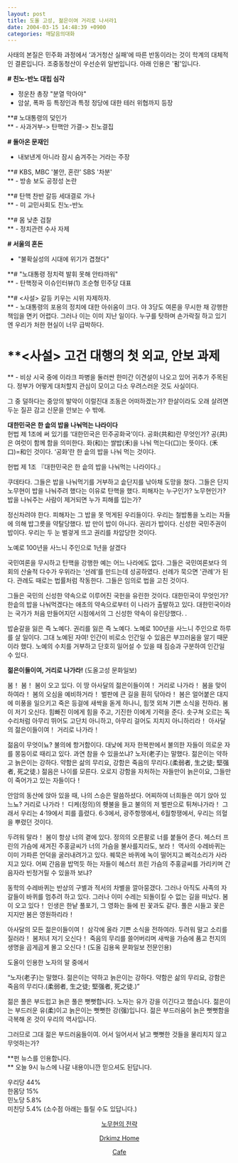 ```yaml
---
layout: post
title: 도올 고성, 젊은이여 거리로 나서라1
date: 2004-03-15 14:48:39 +0900
categories: 깨달음의대화
---
```

사태의 본질은 민주화 과정에서 ‘과거청산 실패’에 따른 반동이라는 것이 학계의 대체적인 결론입니다. 조중동청산이 우선순위 일번입니다. 아래 인용은 '펌'입니다. 

**\# 친노-반노 대립 심각**   
- 정운찬 총장 "분열 막아야"   
- 암살, 폭파 등 특정인과 특정 정당에 대한 테러 위협까지 등장 

**\# 노대통령의 덫인가   
** - 사과거부-> 탄핵안 가결-> 친노결집 

**\# 돌아온 문재인**   
- 내보낸게 아니라 잠시 숨겨주는 거라는 주장 

**\# KBS, MBC '불안, 혼란' SBS '차분'   
** - 방송 보도 공정성 논란 

**\# 탄핵 찬반 갈등 세대결로 가나   
** - 미 교민사회도 친노-반노 

**\# 몸 낮춘 검찰   
** - 정치관련 수사 자제 

**\# 서울의 혼돈**   
- "불확실성의 시대에 위기가 겹쳤다" 

**\# "노대통령 정치력 발휘 못해 안타까워"   
** - 탄핵정국 이슈인터뷰(1) 조순형 민주당 대표 

**\# <사설> 갈등 키우는 시위 자제하자.   
** - 노대통령의 포용의 정치에 대한 아쉬움이 크다. 야 3당도 여론을 무시한 채 강행한 책임을 면키 어렵다. 그러나 이는 이미 지난 일이다. 누구를 탓하며 손가락질 하고 있기엔 우리가 처한 현실이 너무 급박하다. 

# **<사설> 고건 대행의 첫 외교, 안보 과제   
** - 비상 시국 중에 이라크 파병을 둘러싼 한미간 이견설이 나오고 있어 귀추가 주목된다. 정부가 어떻게 대처할지 관심이 모이고 다소 우려스러운 것도 사실이다. 

그 중 덜하다는 중앙의 발악이 이럴진대 조동은 어떠하겠는가? 한살이라도 오래 살려면 두눈 질끈 감고 신문을 안보는 수 밖에.

**대한민국은 한 솥의 밥을 나눠먹는 나라이다**  
헌법 제 1조에 써 있기를 ‘대한민국은 민주공화국’이다. 공화(共和)란 무엇인가? 공(共)은 여럿이 함께 함을 의미한다. 화(和)는 쌀밥(禾)을 나눠 먹는다(口)는 뜻이다. (禾 口)=和인 것이다. ‘공화’란 한 솥의 밥을 나눠 먹는 것이다. 

헌법 제 1조 『대한민국은 한 솥의 밥을 나눠먹는 나라이다.』 

쿠데타다. 그들은 밥을 나눠먹기를 거부하고 솥단지를 낚아채 도망을 쳤다. 그들은 단지 노무현이 밥을 나눠주려 했다는 이유로 탄핵을 했다. 피해자는 누구인가? 노무현인가? 밥을 나눠주는 사람이 제거되면 누가 피해를 입는가?

정신차려야 한다. 피해자는 그 밥을 못 먹게된 우리들이다. 우리는 철밥통을 노리는 자들에 의해 밥그릇을 약탈당했다. 밥 만이 밥이 아니다. 권리가 밥이다. 신성한 국민주권이 밥이다. 우리는 두 눈 벌겋게 뜨고 권리를 차압당한 것이다. 

노예로 100년을 사느니 주인으로 1년을 살겠다 

국민여론을 무시하고 탄핵을 강행한 예는 어느 나라에도 없다. 그들은 국민여론보다 의회의 산술적 다수가 우위라는 ‘선례’를 만드는데 성공하였다. 선례가 묵으면 '관례'가 된다. 관례도 때로는 법률처럼 작동한다. 그들은 임의로 법을 고친 것이다.

그들은 국민의 신성한 약속으로 이루어진 국헌을 유린한 것이다. 대한민국이 무엇인가? 한솥의 밥을 나눠먹겠다는 애초의 약속으로부터 이 나라가 출발하고 있다. 대한민국이라는 국가가 처음 만들어지던 시점에서의 그 신성한 약속이 유린당했다. . 

밥숟갈을 잃은 즉 노예다. 권리를 잃은 즉 노예다. 노예로 100년을 사느니 주인으로 하루를 살 일이다. 그대 노예된 자여! 인간이 비로소 인간일 수 있음은 부끄러움을 알기 때문이라 했다. 노예의 수치를 거부하고 단호히 일어설 수 있을 때 짐승과 구분하여 인간일 수 있다. 

<p align="left">
  <b>젊은이들이여, 거리로 나가라!</b> (도올고성 문화일보)
</p>

<p align="left">
  봄！ 봄！ 봄이 오고 있다. 이 땅 아사달의 젊은이들이여！ 거리로 나가라！ 봄을 맞이하여라！ 봄의 오심을 예비하거라！ 벌판에 큰 길을 훤히 닦아라！ 봄은 얼어붙은 대지에 미풍을 일으키고 죽은 등걸에 새싹을 돋게 하나니, 힘껏 외쳐 기쁜 소식을 전하라. 봄이 저기 오신다. 힘빠진 이에게 힘을 주고, 기진한 이에게 기력을 준다. 솟구쳐 오르는 독수리처럼 아무리 뛰어도 고단치 아니하고, 아무리 걸어도 지치지 아니하리라！ 아사달의 젊은이들이여！ 거리로 나가라！
</p>

<p align="left">
  젊음이 무엇이뇨? 불의에 항거함이다. 대낮에 저자 한복판에서 불의한 자들이 의로운 자를 몽둥이로 때리고 있다. 과연 참을 수 있을쏘냐? 노자(老子)는 말했다. 젊은이는 약하고 늙은이는 강하다. 약함은 삶의 무리요, 강함은 죽음의 무리다.(柔弱者, 生之徒; 堅强者, 死之徒.) 젊음은 나이를 모른다. 오로지 강함을 자처하는 자들만이 늙은이요, 그들만이 죽어가고 있는 자들이다！
</p>

<p align="left">
  안암의 동산에 앉아 있을 때, 나의 스승은 말씀하셨다. 어찌하여 너희들은 여기 앉아 있느뇨? 거리로 나가라！ 디케(정의)의 횃불을 들고 불의의 저 벌판으로 튀쳐나가라！ 그래서 우리는 4&middot;19에서 피를 흘렸다. 6&middot;3에서, 광주항쟁에서, 6월항쟁에서, 우리는 의혈을 뿌렸던 것이다.
</p>

<p align="left">
  두려워 말라！ 봄이 항상 너의 곁에 있다. 정의의 오른팔로 너를 붙들어 준다. 헤스터 프린의 가슴에 새겨진 주홍글씨가 너의 가슴을 불사를지라도, 보라！ 역사의 수레바퀴는 이미 가파른 언덕을 굴러내려가고 있다. 퀘묵은 바퀴에 녹이 떨어지고 삐걱소리가 사라지고 있다. 어찌 간음을 밥먹듯 하는 자들이 헤스터 프린 가슴의 주홍글씨를 가리키며 간음자라 빈정거릴 수 있을까 보냐?
</p>

<p align="left">
  동학의 수레바퀴는 반상의 구별과 적서의 차별을 깔아뭉갰다. 그러나 아직도 사족의 자갈들이 바퀴를 멈추려 하고 있다. 그러나 이미 수레는 되돌이킬 수 없는 길을 떠났다. 봄이 오고 있다！ 인생은 한낱 풀포기, 그 영화는 들에 핀 꽃과도 같다. 풀은 시들고 꽃은 지지만 봄은 영원하리라！
</p>

<p align="left">
  아사달의 모든 젊은이들이여！ 삼각에 올라 기쁜 소식을 전하여라. 두려워 말고 소리를 질러라！ 봄처녀 저기 오신다！ 죽음의 무리를 쓸어버리며 새싹을 가슴에 품고 천지의 생명을 곱게곱게 몰고 오신다！(도올 김용옥 문화일보 전문인용)
</p>

도올이 인용한 노자의 말 중에서

“노자(老子)는 말했다. 젊은이는 약하고 늙은이는 강하다. 약함은 삶의 무리요, 강함은 죽음의 무리다.(柔弱者, 生之徒; 堅强者, 死之徒.)”

젊은 풀은 부드럽고 늙은 풀은 뻣뻣합니다. 노자는 유가 강을 이긴다고 했습니다. 젊은이는 부드러운 유(柔)이고 늙은이는 뻣뻣한 강(强)입니다. 젊은 부드러움이 늙은 뻣뻣함을 극복해 온 것이 우리의 역사입니다. 

그러므로 그대 젊은 부드러움들이여. 어서 일어서서 낡고 뻣뻣한 것들을 물리치지 않고 무엇하는가?

**펀 뉴스를 인용합니다.   
** 오늘 9시 뉴스에 나갈 내용이니깐 믿으셔도 된답니다.

우리당 44%   
한몸당 15%   
민노당 5.8%   
미친당 5.4% (소수점 아래는 틀릴 수도 있답니다.) 

<p align="center">
  <a href="http://drkimz.com/technote/main.cgi?board=kimgu" target="new">노무현의 전략</a>
</p>

<p align="center">
  <a href="http:///" target="new">Drkimz Home</a>
</p>

<p align="center">
  <a href="http://cafe.daum.net/drkims" target="new">Cafe</a>
</p>